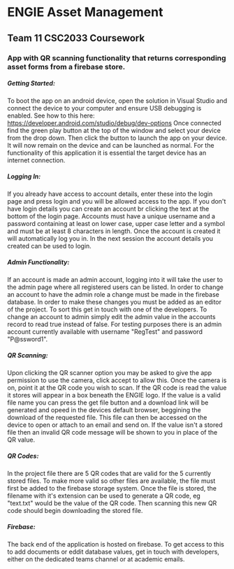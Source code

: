 # ENGIE Asset Management

## Team 11 CSC2033 Coursework

### App with QR scanning functionality that returns corresponding asset forms from a firebase store. 

##### Getting Started:
To boot the app on an android device, open the solution in Visual Studio and connect the device to your computer and ensure USB debugging is enabled. See how to this here: https://developer.android.com/studio/debug/dev-options
Once connected find the green play button at the top of the window and select your device from the drop down. Then click the button to launch the app on your device. It will now remain on the device and can be launched as normal.
For the functionality of this application it is essential the target device has an internet connection.

##### Logging In:
If you already have access to account details, enter these into the login page and press login and you will be allowed access to the app.
If you don't have login details you can create an account br clicking the text at the bottom of the login page.
Accounts must have a unique username and a password containing at least on lower case, upper case letter and a symbol and must be at least 8 characters in length.
Once the account is created it will automatically log you in. In the next session the account details you created can be used to login.

##### Admin Functionality:
If an account is made an admin account, logging into it will take the user to the admin page where all registered users can be listed.
In order to change an account to have the admin role a change must be made in the firebase database.
In order to make these changes you must be added as an editor of the project. To sort this get in touch with one of the developers.
To change an account to admin simply edit the admin value in the accounts record to read true instead of false.
For testing purposes there is an admin account currently available with username "RegTest" and password "P@ssword1".

##### QR Scanning:
Upon clicking the QR scanner option you may be asked to give the app permission to use the camera, click accept to allow this.
Once the camera is on, point it at the QR code you wish to scan. If the QR code is read the value it stores will appear in a box beneath the ENGIE logo.
If the value is a valid file name you can press the get file button and a download link will be generated and opeed in the devices default browser, beggining the download of the requested file.
This file can then be accessed on the device to open or attach to an email and send on.
If the value isn't a stored file then an invalid QR code message will be shown to you in place of the QR value.

##### QR Codes:
In the project file there are 5 QR codes that are valid for the 5 currently stored files.
To make more valid so other files are available, the file must first be added to the firebase storage system. 
Once the file is stored, the filename with it's extension can be used to generate a QR code, eg "text.txt" would be the value of the QR code.
Then scanning this new QR code should begin downloading the stored file.

##### Firebase:
The back end of the application is hosted on firebase. To get access to this to add documents or eddit database values, get in touch with developers, either on the dedicated teams channel or at academic emails.